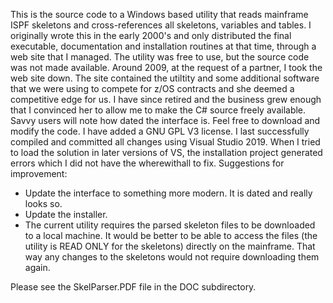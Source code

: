 This is the source code to a Windows based utility that reads mainframe ISPF skeletons and cross-references all skeletons, variables and tables. I originally wrote this in the early 2000's and only distributed the final executable, documentation and installation routines at that time, through a web site that I managed. The utility was free to use, but the source code was not made available.
Around 2009, at the request of a partner, I took the web site down. The site contained the utiltity and some additional software that we were using to compete for z/OS contracts and she deemed a competitive edge for us.
I have since retired and the business grew enough that I convinced her to allow me to make the C# source freely available. Savvy users will note how dated the interface is. Feel free to download and modify the code. I have added a GNU GPL V3 license.
I last successfully compiled and committed all changes using Visual Studio 2019. When I tried to load the solution in later versions of VS, the installation project generated errors which I did not have the wherewithall to fix.
Suggestions for improvement:
- Update the interface to something more modern. It is dated and really looks so.
- Update the installer.
- The current utility requires the parsed skeleton files to be downloaded to a local machine. It would be better to be able to access the files (the utility is READ ONLY for the skeletons) directly on the mainframe. That way any changes to the skeletons would not require downloading them again.

Please see the SkelParser.PDF file in the DOC subdirectory.
